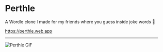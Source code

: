 # Perthle

A Wordle clone I made for my friends where you guess inside joke words 🥰

https://perthle.web.app

***

![Perthle GIF](https://i.imgur.com/uW4S0RV.gif)
